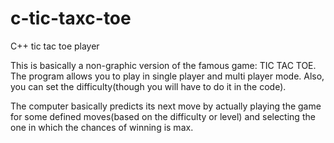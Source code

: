 # c-tic-taxc-toe
C++ tic tac toe player

This is basically a non-graphic version of the famous game: TIC TAC TOE. 
The program allows you to play in single player and multi player mode. Also, you can set the difficulty(though you will have to do it in the code).

The computer basically predicts its next move by actually playing the game for some defined moves(based on the difficulty or level) and selecting the one in which the chances of winning is max.
